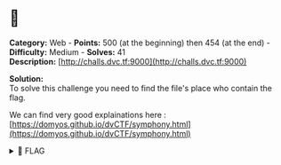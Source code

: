 # 🎵

**Category:** Web - **Points:** 500 (at the beginning) then 454 (at the end) - **Difficulty:** Medium - **Solves:** 41\
**Description:** [http://challs.dvc.tf:9000](http://challs.dvc.tf:9000)

**Solution:**\
To solve this challenge you need to find the file's place who contain the flag.

We can find very good explainations here : [https://domyos.github.io/dvCTF/symphony.html](https://domyos.github.io/dvCTF/symphony.html)

<details>

<summary><span data-gb-custom-inline data-tag="emoji" data-code="1f6a9">🚩</span> FLAG</summary>

```
dvCTF{1c5b0abc99b19effaacd1aa7d6ec28f8}
```

</details>
